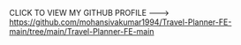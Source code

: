 CLICK TO VIEW MY GITHUB PROFILE --->  https://github.com/mohansivakumar1994/Travel-Planner-FE-main/tree/main/Travel-Planner-FE-main  

